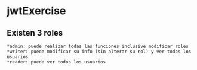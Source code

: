 # jwtExercise
## Existen 3 roles
```
*admin: puede realizar todas las funciones inclusive modificar roles
*writer: puede modificar su info (sin alterar su rol) y ver todos los usuarios
*reader: puede ver todos los usuarios
```
